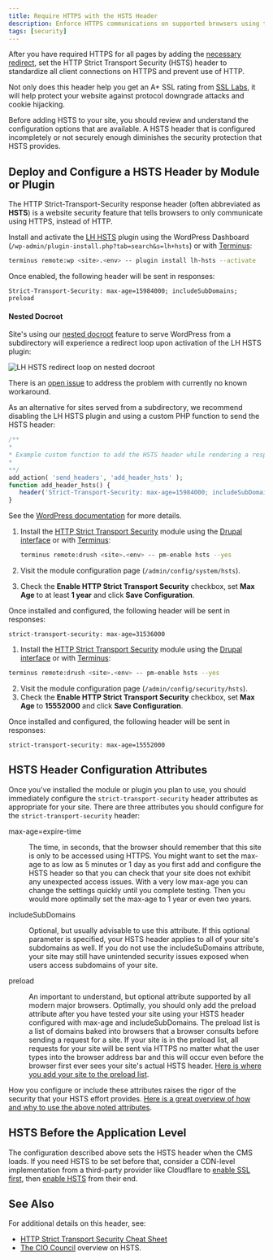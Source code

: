 ```yaml
---
title: Require HTTPS with the HSTS Header
description: Enforce HTTPS communications on supported browsers using the HTTP Strict Transport Security header.
tags: [security]
---
```

After you have required HTTPS for all pages by adding the [necessary redirect](/domains/#redirect-to-https-and-the-primary-domain), set the HTTP Strict Transport Security (HSTS) header to standardize all client connections on HTTPS and prevent use of HTTP.

Not only does this header help you get an A+ SSL rating from [SSL Labs](https://www.ssllabs.com/ssltest/), it will help protect your website against protocol downgrade attacks and cookie hijacking.

<Alert title="Note" type="info">
Before adding HSTS to your site, you should review and understand the configuration options that are available. A HSTS header that is configured incompletely or not securely enough diminishes the security protection that HSTS provides.
</Alert>

## Deploy and Configure a HSTS Header by Module or Plugin
The HTTP Strict-Transport-Security response header (often abbreviated as **HSTS**) is a website security feature that tells browsers to only communicate using HTTPS, instead of HTTP.

<TabList>

<Tab title="WordPress" id="tab-1-id" active={true}>

Install and activate the [LH HSTS](https://wordpress.org/plugins/lh-hsts/) plugin using the WordPress Dashboard (`/wp-admin/plugin-install.php?tab=search&s=lh+hsts`) or with [Terminus](/terminus/):

```bash
terminus remote:wp <site>.<env> -- plugin install lh-hsts --activate
```

Once enabled, the following header will be sent in responses:

```http
Strict-Transport-Security: max-age=15984000; includeSubDomains; preload
```

<Accordion title="Troubleshooting" id="unique-anchor" icon="wrench">

#### Nested Docroot

Site's using our [nested docroot](/nested-docroot/) feature to serve WordPress from a subdirectory will experience a redirect loop upon activation of the LH HSTS plugin:

![LH HSTS redirect loop on nested docroot](../images/lh-hsts-redirect-loop.png)

There is an [open issue](https://wordpress.org/support/topic/broken-website-9/) to address the problem with currently no known workaround.

As an alternative for sites served from a subdirectory, we recommend disabling the LH HSTS plugin and using a custom PHP function <Popover title="Custom PHP Functions" content="Best practice would be to write a custom plugin for the following since it is related to the functionality of your site, not it's design or layout. However, you can add the custom function to a Child Theme's function.php file as a quick fix. Keep in mind, managing this functionality within the theme's functions.php file means it will not persist when swapping themes." /> to send the HSTS header:

```php
/**
*
* Example custom function to add the HSTS header while rendering a response.
*
**/
add_action( 'send_headers', 'add_header_hsts' );
function add_header_hsts() {
   header('Strict-Transport-Security: max-age=15984000; includeSubDomains; preload');
}
```

See the [WordPress documentation](https://codex.wordpress.org/Plugin_API/Action_Reference/send_headers) for more details.

</Accordion>


</Tab>

<Tab title="Drupal 8" id="tab-2-id">

1. Install the [HTTP Strict Transport Security](https://drupal.org/project/hsts) module using the [Drupal interface](https://www.drupal.org/docs/8/extending-drupal-8/installing-modules) or with [Terminus](/terminus/):

    ```bash
    terminus remote:drush <site>.<env> -- pm-enable hsts --yes
    ```

2. Visit the module configuration page (`/admin/config/system/hsts`).
3. Check the **Enable HTTP Strict Transport Security** checkbox, set **Max Age** to at least **1 year** and click **Save Configuration**.

Once installed and configured, the following header will be sent in responses:

```http
strict-transport-security: max-age=31536000
```

</Tab>

<Tab title="Drupal 7" id="tab-3-id">

1. Install the [HTTP Strict Transport Security](https://drupal.org/project/hsts) module using the [Drupal interface](https://www.drupal.org/docs/7/extending-drupal/installing-modules) or with [Terminus](/terminus):

  ```bash
  terminus remote:drush <site>.<env> -- pm-enable hsts --yes
  ```

2. Visit the module configuration page (`/admin/config/security/hsts`).
3. Check the **Enable HTTP Strict Transport Security** checkbox, set **Max Age** to **15552000** and click **Save Configuration**.

Once installed and configured, the following header will be sent in responses:

```http
strict-transport-security: max-age=15552000
```

</Tab>

</TabList>

## HSTS Header Configuration Attributes
Once you've installed the module or plugin you plan to use, you should immediately configure the `strict-transport-security` header attributes as appropriate for your site. There are three attributes you should configure for the `strict-transport-security` header:

<dl>

<dt>max-age=expire-time</dt>

<dd>

The time, in seconds, that the browser should remember that this site is only to be accessed using HTTPS. You might want to set the max-age to as low as 5 minutes or 1 day as you first add and configure the HSTS header so that you can check that your site does not exhibit any unexpected access issues. With a very low max-age you can change the settings quickly until you complete testing. Then you would more optimally set the max-age to 1 year or even two years.

</dd>

<dt>includeSubDomains</dt>

<dd>

Optional, but usually advisable to use this attribute. If this optional parameter is specified, your HSTS header applies to all of your site's subdomains as well. If you do not use the includeSuDomains attribute, your site may still have unintended security issues exposed when users access subdomains of your site.

</dd>

<dt>preload</dt>

<dd>

An important to understand, but optional attribute supported by all modern major browsers. Optimally, you should only add the preload attribute after you have tested your site using your HSTS header configured with max-age and includeSubDomains. The preload list is a list of domains baked into browsers that a browser consults before sending a request for a site. If your site is in the preload list, all requests for your site will be sent via HTTPS no matter what the user types into the browser address bar and this will occur even before the browser first ever sees your site's actual HSTS header. [Here is where you add your site to the preload list](https://hstspreload.org/).

</dd>

</dl>

How you configure or include these attributes raises the rigor of the security that your HSTS effort provides. [Here is a great overview of how and why to use the above noted attributes](https://hstspreload.org/).

## HSTS Before the Application Level
The configuration described above sets the HSTS header when the CMS loads. If you need HSTS to be set before that, consider a CDN-level implementation from a third-party provider like Cloudflare to [enable SSL first](/cloudflare/#option-2-use-cloudflares-cdn-stacked-on-top-of-pantheons-global-cdn), then [enable HSTS](https://support.cloudflare.com/hc/en-us/articles/204183088-Understanding-HSTS-HTTP-Strict-Transport-Security-) from their end.

## See Also
For additional details on this header, see:

 - [HTTP Strict Transport Security Cheat Sheet](https://www.owasp.org/index.php/HTTP_Strict_Transport_Security_Cheat_Sheet)
 - [The CIO Council](https://https.cio.gov/hsts/) overview on HSTS.
